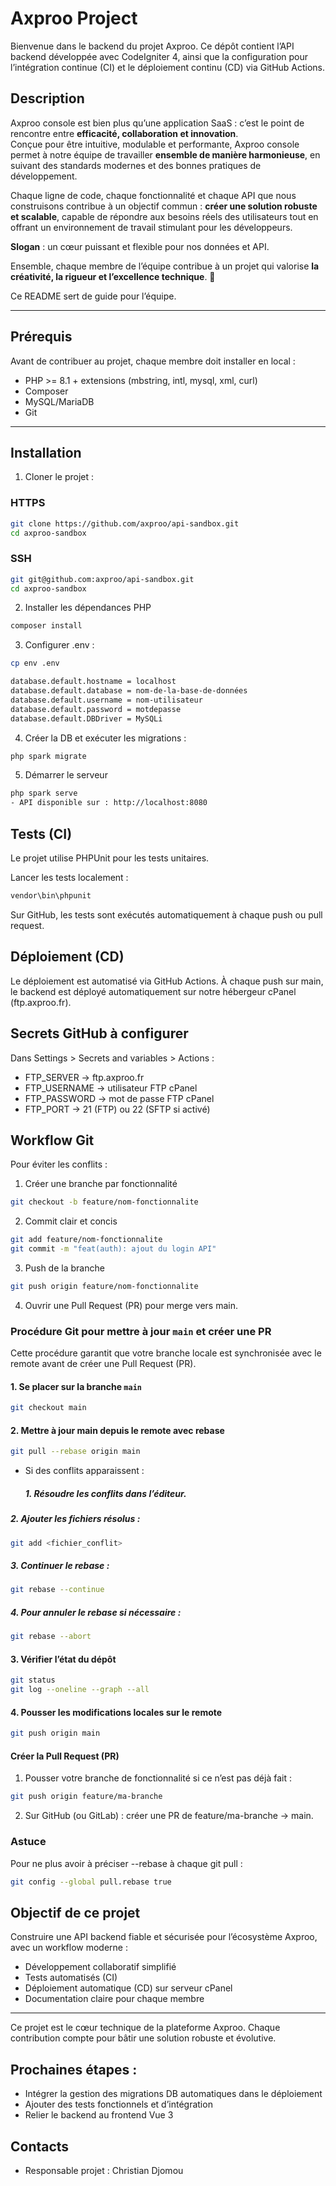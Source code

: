 # Axproo Project

Bienvenue dans le backend du projet Axproo.
Ce dépôt contient l’API backend développée avec CodeIgniter 4, ainsi que la configuration pour l’intégration continue (CI) et le déploiement continu (CD) via GitHub Actions.

## Description
Axproo console est bien plus qu’une application SaaS : c’est le point de rencontre entre **efficacité, collaboration et innovation**.  
Conçue pour être intuitive, modulable et performante, Axproo console permet à notre équipe de travailler **ensemble de manière harmonieuse**, en suivant des standards modernes et des bonnes pratiques de développement.

Chaque ligne de code, chaque fonctionnalité et chaque API que nous construisons contribue à un objectif commun : **créer une solution robuste et scalable**, capable de répondre aux besoins réels des utilisateurs tout en offrant un environnement de travail stimulant pour les développeurs.  

**Slogan** : un cœur puissant et flexible pour nos données et API. 

Ensemble, chaque membre de l’équipe contribue à un projet qui valorise **la créativité, la rigueur et l’excellence technique**. 🌟

Ce README sert de guide pour l’équipe.

---

## Prérequis
Avant de contribuer au projet, chaque membre doit installer en local :
- PHP >= 8.1 + extensions (mbstring, intl, mysql, xml, curl)
- Composer
- MySQL/MariaDB
- Git
---

## Installation
1. Cloner le projet :
### HTTPS
```bash
git clone https://github.com/axproo/api-sandbox.git
cd axproo-sandbox 
```

### SSH
```bash
git git@github.com:axproo/api-sandbox.git
cd axproo-sandbox
```

2. Installer les dépendances PHP
```bash
composer install
```

3. Configurer .env :
```bash
cp env .env
```

```bash
database.default.hostname = localhost
database.default.database = nom-de-la-base-de-données
database.default.username = nom-utilisateur
database.default.password = motdepasse
database.default.DBDriver = MySQLi
```

4. Créer la DB et exécuter les migrations :
```bash
php spark migrate
```

5. Démarrer le serveur
```bash
php spark serve
- API disponible sur : http://localhost:8080
```

## Tests (CI)
Le projet utilise PHPUnit pour les tests unitaires.

Lancer les tests localement :
```bash
vendor\bin\phpunit
```
Sur GitHub, les tests sont exécutés automatiquement à chaque push ou pull request.

## Déploiement (CD)
Le déploiement est automatisé via GitHub Actions.
À chaque push sur main, le backend est déployé automatiquement sur notre hébergeur cPanel (ftp.axproo.fr).

## Secrets GitHub à configurer
Dans Settings > Secrets and variables > Actions :

- FTP_SERVER → ftp.axproo.fr
- FTP_USERNAME → utilisateur FTP cPanel
- FTP_PASSWORD → mot de passe FTP cPanel
- FTP_PORT → 21 (FTP) ou 22 (SFTP si activé)

## Workflow Git
Pour éviter les conflits :

1. Créer une branche par fonctionnalité
```bash
git checkout -b feature/nom-fonctionnalite
```

2. Commit clair et concis
```bash
git add feature/nom-fonctionnalite
git commit -m "feat(auth): ajout du login API"
```

3. Push de la branche
```bash
git push origin feature/nom-fonctionnalite
```

4. Ouvrir une Pull Request (PR) pour merge vers main.
### Procédure Git pour mettre à jour `main` et créer une PR

Cette procédure garantit que votre branche locale est synchronisée avec le remote avant de créer une Pull Request (PR).

#### 1. Se placer sur la branche `main`
```bash
git checkout main
```

#### 2. Mettre à jour main depuis le remote avec rebase
```bash
git pull --rebase origin main
```
- Si des conflits apparaissent :
    ##### 1. Résoudre les conflits dans l’éditeur.
##### 2. Ajouter les fichiers résolus :

```bash
git add <fichier_conflit>
```

##### 3. Continuer le rebase :
```bash
git rebase --continue
```
##### 4. Pour annuler le rebase si nécessaire :
```bash
git rebase --abort
```

#### 3. Vérifier l’état du dépôt
```bash
git status
git log --oneline --graph --all
```

#### 4. Pousser les modifications locales sur le remote
```bash
git push origin main
```

#### Créer la Pull Request (PR)
1. Pousser votre branche de fonctionnalité si ce n’est pas déjà fait :
```bash
git push origin feature/ma-branche
```

2. Sur GitHub (ou GitLab) : créer une PR de feature/ma-branche → main.

### Astuce
Pour ne plus avoir à préciser --rebase à chaque git pull :
```bash
git config --global pull.rebase true
```

## Objectif de ce projet
Construire une API backend fiable et sécurisée pour l’écosystème Axproo, avec un workflow moderne :

- Développement collaboratif simplifié
- Tests automatisés (CI)
- Déploiement automatique (CD) sur serveur cPanel
- Documentation claire pour chaque membre
---

Ce projet est le cœur technique de la plateforme Axproo.
Chaque contribution compte pour bâtir une solution robuste et évolutive.

## Prochaines étapes :
- Intégrer la gestion des migrations DB automatiques dans le déploiement
- Ajouter des tests fonctionnels et d’intégration
- Relier le backend au frontend Vue 3

## Contacts
- Responsable projet : Christian Djomou